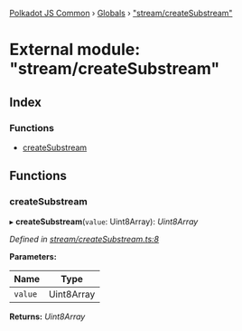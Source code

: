 [Polkadot JS Common](../README.md) › [Globals](../globals.md) › ["stream/createSubstream"](_stream_createsubstream_.md)

# External module: "stream/createSubstream"

## Index

### Functions

* [createSubstream](_stream_createsubstream_.md#createsubstream)

## Functions

###  createSubstream

▸ **createSubstream**(`value`: Uint8Array): *Uint8Array*

*Defined in [stream/createSubstream.ts:8](https://github.com/polkadot-js/common/blob/c988d5011/packages/trie-codec/src/stream/createSubstream.ts#L8)*

**Parameters:**

Name | Type |
------ | ------ |
`value` | Uint8Array |

**Returns:** *Uint8Array*
